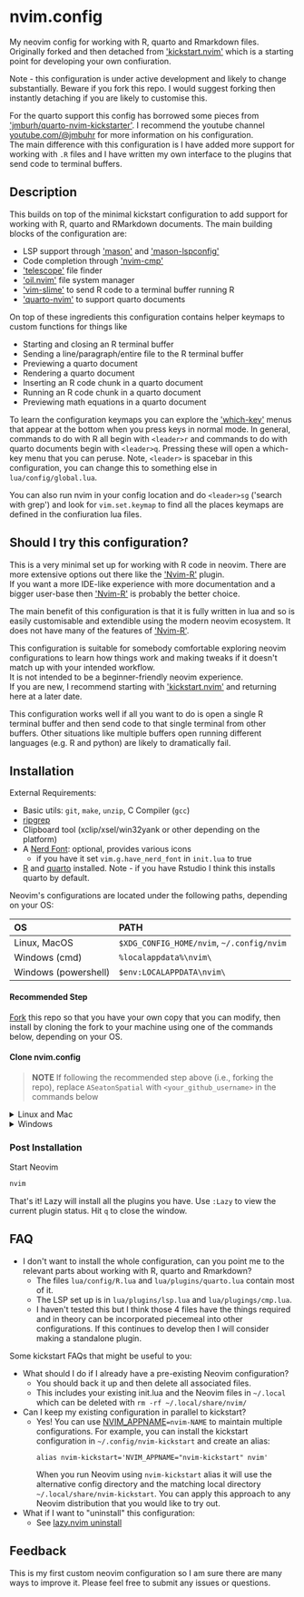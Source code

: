 # nvim.config

My neovim config for working with R, quarto and Rmarkdown files.  Originally forked and then detached from
['kickstart.nvim'](https://github.com/nvim-lua/kickstart.nvim) which is a starting point for developing your own confiuration.

Note - this configuration is under active development and likely to change substantially.  Beware if you fork this repo.  I would suggest forking then instantly detaching if you are likely to customise this.

For the quarto support this config has borrowed some pieces from ['jmburh/quarto-nvim-kickstarter'](https://github.com/jmbuhr/quarto-nvim-kickstarter/blob/main/init.lua). 
I recommend the youtube channel [youtube.com/@jmbuhr](https://www.youtube.com/@jmbuhr) for more information on his configuration.  
The main difference with this configuration is I have added more support for working with `.R` files and I have written my own interface to the plugins that send code to terminal buffers. 

## Description

This builds on top of the minimal kickstart configuration to add support for working with R, quarto and RMarkdown documents.  The main building blocks of the configuration are:

- LSP support through ['mason'](https://github.com/williamboman/mason.nvim) and ['mason-lspconfig'](https://github.com/williamboman/mason-lspconfig.nvim)
- Code completion through ['nvim-cmp'](https://github.com/hrsh7th/nvim-cmp)
- ['telescope'](https://github.com/nvim-telescope/telescope.nvim) file finder
- ['oil.nvim'](https://github.com/stevearc/oil.nvim) file system manager
- ['vim-slime'](https://github.com/jpalardy/vim-slime) to send R code to a terminal buffer running R
- ['quarto-nvim'](https://github.com/quarto-dev/quarto-nvim) to support quarto documents

On top of these ingredients this configuration contains helper keymaps to custom functions for things like
- Starting and closing an R terminal buffer
- Sending a line/paragraph/entire file to the R terminal buffer
- Previewing a quarto document
- Rendering a quarto document
- Inserting an R code chunk in a quarto document
- Running an R code chunk in a quarto document
- Previewing math equations in a quarto document

To learn the configuration keymaps you can explore the ['which-key'](https://github.com/folke/which-key.nvim) menus that appear at the bottom when you press keys in normal mode.
In general, commands to do with R all begin with `<leader>r` and commands to do with quarto documents begin with `<leader>q`.
Pressing these will open a which-key menu that you can peruse.
Note, `<leader>` is spacebar in this configuration, you can change this to something else in `lua/config/global.lua`.

You can also run nvim in your config location and do `<leader>sg`  ('search with grep') and look for `vim.set.keymap` to find all the places keymaps are defined in the confiuration lua files.

## Should I try this configuration?

This is a very minimal set up for working with R code in neovim.  There are more extensive options out there like the ['Nvim-R'](https://github.com/jalvesaq/Nvim-R) plugin.  
If you want a more IDE-like experience with more documentation and a bigger user-base then ['Nvim-R'](https://github.com/jalvesaq/Nvim-R) is probably the better choice. 

The main benefit of this configuration is that it is fully written in lua and so is easily customisable and extendible using the modern neovim ecosystem.
It does not have many of the features of  ['Nvim-R'](https://github.com/jalvesaq/Nvim-R).

This configuration is suitable for somebody comfortable exploring neovim configurations to learn how things work and making tweaks if it doesn't match up with your intended workflow.  
It is not intended to be a beginner-friendly neovim experience.  
If you are new, I recommend starting with ['kickstart.nvim'](https://github.com/nvim-lua/kickstart.nvim) and returning here at a later date.

This configuration works well if all you want to do is open a single R terminal buffer and then send code to that single terminal from other buffers. 
Other situations like multiple buffers open running different languages (e.g. R and python) are likely to dramatically fail. 

## Installation

External Requirements:
- Basic utils: `git`, `make`, `unzip`, C Compiler (`gcc`)
- [ripgrep](https://github.com/BurntSushi/ripgrep#installation)
- Clipboard tool (xclip/xsel/win32yank or other depending on the platform)
- A [Nerd Font](https://www.nerdfonts.com/): optional, provides various icons
  - if you have it set `vim.g.have_nerd_font` in `init.lua` to true
- [R](https://cran.r-project.org/) and [quarto](https://quarto.org/) installed.  Note - if you have Rstudio I think this installs quarto by default.

Neovim's configurations are located under the following paths, depending on your OS:

| OS | PATH |
| :- | :--- |
| Linux, MacOS | `$XDG_CONFIG_HOME/nvim`, `~/.config/nvim` |
| Windows (cmd)| `%localappdata%\nvim\` |
| Windows (powershell)| `$env:LOCALAPPDATA\nvim\` |

#### Recommended Step

[Fork](https://docs.github.com/en/get-started/quickstart/fork-a-repo) this repo
so that you have your own copy that you can modify, then install by cloning the
fork to your machine using one of the commands below, depending on your OS.

#### Clone nvim.config

> **NOTE**
> If following the recommended step above (i.e., forking the repo), replace
> `ASeatonSpatial` with `<your_github_username>` in the commands below

<details><summary> Linux and Mac </summary>

```sh
git clone https://github.com/ASeatonSpatial/nvim.config "${XDG_CONFIG_HOME:-$HOME/.config}"/nvim
```

</details>

<details><summary> Windows </summary>

If you're using `cmd.exe`:

```
git clone https://github.com/ASeatonSpatial/nvim.config "%localappdata%\nvim"
```

If you're using `powershell.exe`

```
git clone https://github.com/ASeatonSpatial/nvim.config "${env:LOCALAPPDATA}\nvim"
```

</details>

### Post Installation

Start Neovim

```sh
nvim
```

That's it! Lazy will install all the plugins you have. Use `:Lazy` to view
the current plugin status. Hit `q` to close the window.

## FAQ

* I don't want to install the whole configuration, can you point me to the relevant parts about working with R, quarto and Rmarkdown?
  * The files `lua/config/R.lua` and `lua/plugins/quarto.lua` contain most of it.
  * The LSP set up is in `lua/plugins/lsp.lua` and `lua/plugings/cmp.lua`.  
  * I haven't tested this but I think those 4 files have the things required and in theory can be incorporated piecemeal into other configurations.  If this continues to develop then I will consider making a standalone plugin.

Some kickstart FAQs that might be useful to you:

* What should I do if I already have a pre-existing Neovim configuration?
  * You should back it up and then delete all associated files.
  * This includes your existing init.lua and the Neovim files in `~/.local`
    which can be deleted with `rm -rf ~/.local/share/nvim/`
* Can I keep my existing configuration in parallel to kickstart?
  * Yes! You can use [NVIM_APPNAME](https://neovim.io/doc/user/starting.html#%24NVIM_APPNAME)`=nvim-NAME`
    to maintain multiple configurations. For example, you can install the kickstart
    configuration in `~/.config/nvim-kickstart` and create an alias:
    ```
    alias nvim-kickstart='NVIM_APPNAME="nvim-kickstart" nvim'
    ```
    When you run Neovim using `nvim-kickstart` alias it will use the alternative
    config directory and the matching local directory
    `~/.local/share/nvim-kickstart`. You can apply this approach to any Neovim
    distribution that you would like to try out.
* What if I want to "uninstall" this configuration:
  * See [lazy.nvim uninstall](https://lazy.folke.io/usage#-uninstalling)

## Feedback

This is my first custom neovim configuration so I am sure there are many ways to improve it.  Please feel free to submit any issues or questions.
